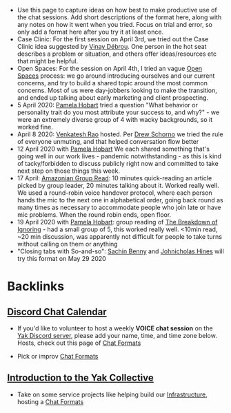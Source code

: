 - Use this page to capture ideas on how best to make productive use of the chat sessions. Add short descriptions of the format here, along with any notes on how it went when you tried. Focus on trial and error, so only add a format here after you try it at least once.
- Case Clinic: For the first session on April 3rd, we tried out the Case Clinic idea suggested by [Vinay Débrou](<Vinay Débrou.md>). One person in the hot seat describes a problem or situation, and others offer ideas/resources etc that might be helpful.
- Open Spaces: For the session on April 4th, I tried an vague [Open Spaces](https://openspaceworld.org/wp2/) process: we go around introducing ourselves and our current concerns, and try to build a shared topic around the most common concerns. Most of us were day-jobbers looking to make the transition, and ended up talking about early marketing and client prospecting.  
- 5 April 2020: [Pamela Hobart](<Pamela Hobart.md>) tried a question "What behavior or personality trait do you most attribute your success to, and why?" - we were an extremely diverse group of 4 with wacky backgrounds, so it worked fine.
- April 8 2020: [Venkatesh Rao](<Venkatesh Rao.md>) hosted. Per [Drew Schorno](<Drew Schorno.md>) we tried the rule of everyone unmuting, and that helped conversation flow better 
- 12 April 2020 with [Pamela Hobart](<Pamela Hobart.md>) We each shared something that's going well in our work lives - pandemic notwithstanding - as this is kind of tacky/forbidden to discuss publicly right now and committed to take next step on those things this week. 
- 17 April: [Amazonian Group Read](<Amazonian Group Read.md>): 10 minutes quick-reading an article picked by group leader, 20 minutes talking about it. Worked really well. We used a round-robin voice handover protocol, where each person hands the mic to the next one in alphabetical order, going back round as many times as necessary to accommodate people who join late or have mic problems. When the round robin ends, open floor.
- 19 April 2020 with [Pamela Hobart](<Pamela Hobart.md>): group reading of [The Breakdown of Ignoring](https://carcinisation.com/2020/04/13/the-breakdown-of-ignoring/) - had a small group of 5, this worked really well. <10min read, ~20 min discussion, was apparently not difficult for people to take turns without calling on them or anything
- "Closing tabs with So-and-so": [Sachin Benny](<Sachin Benny.md>) and [Johnicholas Hines](<Johnicholas Hines.md>) will try this format on May 29 2020

# Backlinks
## [Discord Chat Calendar](<Discord Chat Calendar.md>)
- If you'd like to volunteer to host a weekly **VOICE chat session** on the [Yak Discord server](<Yak Discord server.md>), please add your name, time, and time zone below. Hosts, check out this page of [Chat Formats](<Chat Formats.md>)

- Pick or improv [Chat Formats](<Chat Formats.md>)

## [Introduction to the Yak Collective](<Introduction to the Yak Collective.md>)
- Take on some service projects like helping build our [Infrastructure](<Infrastructure.md>), hosting a [Chat Formats](<Chat Formats.md>)

